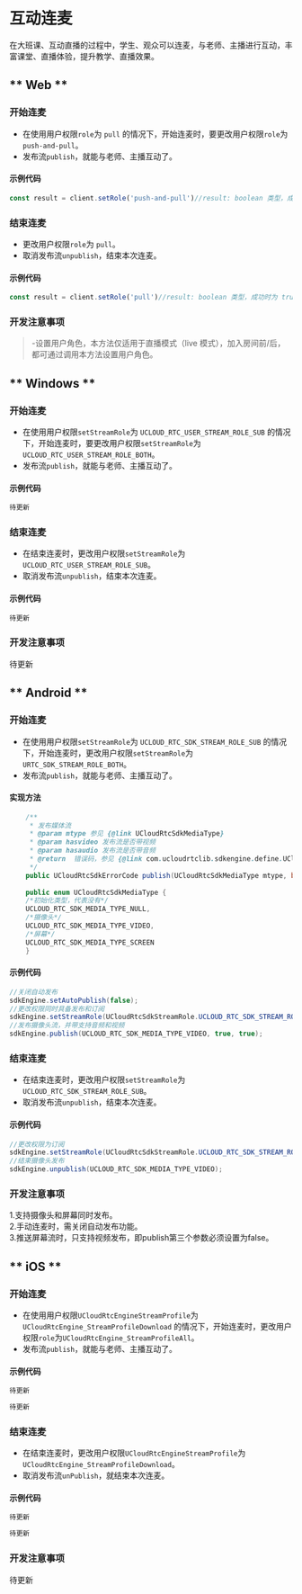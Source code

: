 # 互动连麦

在大班课、互动直播的过程中，学生、观众可以连麦，与老师、主播进行互动，丰富课堂、直播体验，提升教学、直播效果。

<!-- tabs:start -->

## ** Web **

### 开始连麦

- 在使用用户权限`role`为 `pull` 的情况下，开始连麦时，要更改用户权限`role`为`push-and-pull`。
- 发布流`publish`，就能与老师、主播互动了。

#### 示例代码

```js
const result = client.setRole('push-and-pull')//result: boolean 类型，成功时为 true，失败时为 false
```

### 结束连麦

- 更改用户权限`role`为 `pull`。
- 取消发布流`unpublish`，结束本次连麦。

#### 示例代码

```js
const result = client.setRole('pull')//result: boolean 类型，成功时为 true，失败时为 false
```

### 开发注意事项

> -设置用户角色，本方法仅适用于直播模式（live 模式），加入房间前/后，都可通过调用本方法设置用户角色。

## ** Windows **

### 开始连麦

- 在使用用户权限`setStreamRole`为 `UCLOUD_RTC_USER_STREAM_ROLE_SUB` 的情况下，开始连麦时，要更改用户权限`setStreamRole`为`UCLOUD_RTC_USER_STREAM_ROLE_BOTH`。
- 发布流`publish`，就能与老师、主播互动了。

#### 示例代码

```cpp
待更新
```

### 结束连麦

- 在结束连麦时，更改用户权限`setStreamRole`为 `UCLOUD_RTC_USER_STREAM_ROLE_SUB`。
- 取消发布流`unpublish`，结束本次连麦。

#### 示例代码

```cpp
待更新
```

### 开发注意事项

待更新

## ** Android **

### 开始连麦

- 在使用用户权限`setStreamRole`为 `UCLOUD_RTC_SDK_STREAM_ROLE_SUB` 的情况下，开始连麦时，更改用户权限`setStreamRole`为`URTC_SDK_STREAM_ROLE_BOTH`。
- 发布流`publish`，就能与老师、主播互动了。

#### 实现方法

```java
    /**
     * 发布媒体流
     * @param mtype 参见 {@link UCloudRtcSdkMediaType}
     * @param hasvideo 发布流是否带视频
     * @param hasaudio 发布流是否带音频
     * @return  错误码，参见 {@link com.ucloudrtclib.sdkengine.define.UCloudRtcSdkErrorCode}
     */
    public UCloudRtcSdkErrorCode publish(UCloudRtcSdkMediaType mtype, boolean hasvideo, boolean hasaudio);
    
    public enum UCloudRtcSdkMediaType {
    /*初始化类型，代表没有*/
    UCLOUD_RTC_SDK_MEDIA_TYPE_NULL,
    /*摄像头*/
    UCLOUD_RTC_SDK_MEDIA_TYPE_VIDEO,
    /*屏幕*/
    UCLOUD_RTC_SDK_MEDIA_TYPE_SCREEN
    }
```

#### 示例代码

```java
//关闭自动发布
sdkEngine.setAutoPublish(false);
//更改权限同时具备发布和订阅
sdkEngine.setStreamRole(UCloudRtcSdkStreamRole.UCLOUD_RTC_SDK_STREAM_ROLE_BOTH);
//发布摄像头流，并带支持音频和视频
sdkEngine.publish(UCLOUD_RTC_SDK_MEDIA_TYPE_VIDEO, true, true);
```

### 结束连麦

- 在结束连麦时，更改用户权限`setStreamRole`为`UCLOUD_RTC_SDK_STREAM_ROLE_SUB`。
- 取消发布流`unpublish`，结束本次连麦。

#### 示例代码

```java
//更改权限为订阅
sdkEngine.setStreamRole(UCloudRtcSdkStreamRole.UCLOUD_RTC_SDK_STREAM_ROLE_SUB);
//结束摄像头发布
sdkEngine.unpublish(UCLOUD_RTC_SDK_MEDIA_TYPE_VIDEO);
```

### 开发注意事项

1.支持摄像头和屏幕同时发布。    
2.手动连麦时，需关闭自动发布功能。    
3.推送屏幕流时，只支持视频发布，即publish第三个参数必须设置为false。    

## ** iOS **

### 开始连麦

- 在使用用户权限`UCloudRtcEngineStreamProfile`为 `UCloudRtcEngine_StreamProfileDownload` 的情况下，开始连麦时，更改用户权限`role`为`UCloudRtcEngine_StreamProfileAll`。
- 发布流`publish`，就能与老师、主播互动了。

#### 示例代码

```objectivec
待更新
```

```swift
待更新
```

### 结束连麦

- 在结束连麦时，更改用户权限`UCloudRtcEngineStreamProfile`为 `UCloudRtcEngine_StreamProfileDownload`。
- 取消发布流`unPublish`，就结束本次连麦。

#### 示例代码

```objectivec
待更新
```

```swift
待更新
```
### 开发注意事项

待更新



<!-- tabs:end -->
